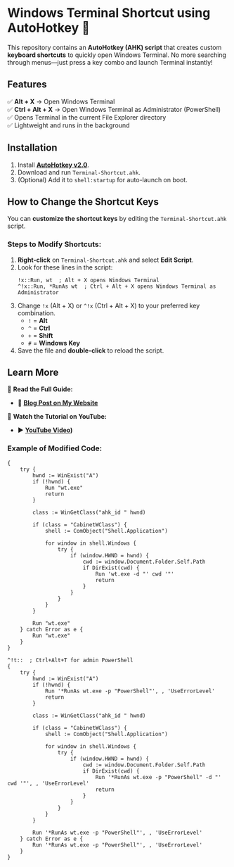 # **Windows Terminal Shortcut using AutoHotkey** 🚀  

This repository contains an **AutoHotkey (AHK) script** that creates custom **keyboard shortcuts** to quickly open Windows Terminal. No more searching through menus—just press a key combo and launch Terminal instantly!  

## **Features**  
✅ **Alt + X** → Open Windows Terminal  
✅ **Ctrl + Alt + X** → Open Windows Terminal as Administrator (PowerShell)  
✅ Opens Terminal in the current File Explorer directory  
✅ Lightweight and runs in the background  

## **Installation**  
1. Install **[AutoHotkey v2.0](https://www.autohotkey.com/)**.  
2. Download and run `Terminal-Shortcut.ahk`.  
3. (Optional) Add it to `shell:startup` for auto-launch on boot.

## **How to Change the Shortcut Keys**  
You can **customize the shortcut keys** by editing the `Terminal-Shortcut.ahk` script.  

### **Steps to Modify Shortcuts:**  
1. **Right-click** on `Terminal-Shortcut.ahk` and select **Edit Script**.  
2. Look for these lines in the script:
   ```ahk
   !x::Run, wt  ; Alt + X opens Windows Terminal
   ^!x::Run, *RunAs wt  ; Ctrl + Alt + X opens Windows Terminal as Administrator
   ```
3. Change `!x` (Alt + X) or `^!x` (Ctrl + Alt + X) to your preferred key combination.  
   - `!` = **Alt**  
   - `^` = **Ctrl**  
   - `+` = **Shift**  
   - `#` = **Windows Key**  
4. Save the file and **double-click** to reload the script.

## **Learn More**  
📖 **Read the Full Guide:**  
- 🔗 **[Blog Post on My Website](YourWebsiteLinkHere)**   

🎥 **Watch the Tutorial on YouTube:**  
- ▶️ **[YouTube Video](https://youtu.be/wd-ThKOChdk))**  

### **Example of Modified Code:**
```^+t::  ; Ctrl+Shift+T for regular terminal
{
    try {
        hwnd := WinExist("A")
        if (!hwnd) {
            Run "wt.exe"
            return
        }

        class := WinGetClass("ahk_id " hwnd)
        
        if (class = "CabinetWClass") {
            shell := ComObject("Shell.Application")
            
            for window in shell.Windows {
                try {
                    if (window.HWND = hwnd) {
                        cwd := window.Document.Folder.Self.Path
                        if DirExist(cwd) {
                            Run 'wt.exe -d "' cwd '"'
                            return
                        }
                    }
                }
            }
        }
        
        Run "wt.exe"
    } catch Error as e {
        Run "wt.exe"
    }
}

^!t::  ; Ctrl+Alt+T for admin PowerShell
{
    try {
        hwnd := WinExist("A")
        if (!hwnd) {
            Run '*RunAs wt.exe -p "PowerShell"', , 'UseErrorLevel'
            return
        }

        class := WinGetClass("ahk_id " hwnd)
        
        if (class = "CabinetWClass") {
            shell := ComObject("Shell.Application")
            
            for window in shell.Windows {
                try {
                    if (window.HWND = hwnd) {
                        cwd := window.Document.Folder.Self.Path
                        if DirExist(cwd) {
                            Run '*RunAs wt.exe -p "PowerShell" -d "' cwd '"', , 'UseErrorLevel'
                            return
                        }
                    }
                }
            }
        }
        
        Run '*RunAs wt.exe -p "PowerShell"', , 'UseErrorLevel'
    } catch Error as e {
        Run '*RunAs wt.exe -p "PowerShell"', , 'UseErrorLevel'
    }
}
